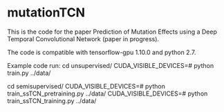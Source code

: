 # mutationTCN
This is the code for the paper Prediction of Mutation Effects using a Deep Temporal Convolutional Network (paper in progress).

The code is compatible with tensorflow-gpu 1.10.0 and python 2.7.

Example code run:
cd unsupervised/
CUDA_VISIBLE_DEVICES=# python train.py ../data/

cd semisupervised/
CUDA_VISIBLE_DEVICES=# python train_ssTCN_pretraining.py ../data/
CUDA_VISIBLE_DEVICES=# python train_ssTCN_training.py ../data/
